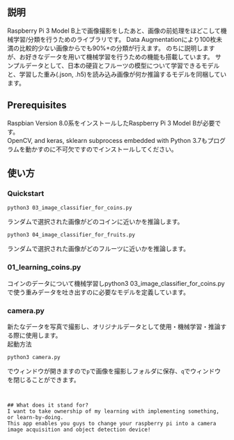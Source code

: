 ## 説明
Raspberry Pi 3 Model B上で画像撮影をしたあと、画像の前処理をほどこして機械学習/分類を行うためのライブラリです。
Data Augmentationにより100枚未満の比較的少ない画像からでも90%+の分類が行えます。
のちに説明しますが、お好きなデータを用いて機械学習を行うための機能も搭載しています。
サンプルデータとして、日本の硬貨とフルーツの模型について学習できるモデルと、学習した重み(.json, .h5)を読み込み画像が何か推論するモデルを同梱しています。

## Prerequisites
Raspbian Version 8.0系をインストールしたRaspberry Pi 3 Model Bが必要です。  
OpenCV, and keras, sklearn subprocess embedded with Python 3.7もプログラムを動かすのに不可欠ですのでインストールしてください。  

## 使い方
### Quickstart
```
python3 03_image_classifier_for_coins.py
```
ランダムで選択された画像がどのコインに近いかを推論します。

```
python3 04_image_classifier_for_fruits.py
```
ランダムで選択された画像がどのフルーツに近いかを推論します。


### 01_learning_coins.py  
コインのデータについて機械学習しpython3 03_image_classifier_for_coins.pyで使う重みデータを吐き出すのに必要なモデルを定義しています。

### camera.py 
新たなデータを写真で撮影し、オリジナルデータとして使用・機械学習・推論する際に使用します。  
起動方法
```
python3 camera.py
```
でウィンドウが開きますので`p`で画像を撮影しフォルダに保存、`q`でウィンドウを閉じることができます。

```


## What does it stand for?
I want to take ownership of my learning with implementing something, or learn-by-doing.
This app enables you guys to change your raspberry pi into a camera image acquisition and object detection device!
